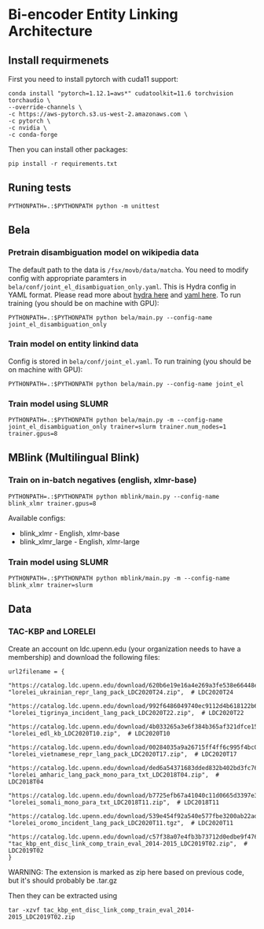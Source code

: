 # Bi-encoder Entity Linking Architecture

## Install requirmenets

First you need to install pytorch with cuda11 support:

```
conda install "pytorch=1.12.1=aws*" cudatoolkit=11.6 torchvision torchaudio \
--override-channels \
-c https://aws-pytorch.s3.us-west-2.amazonaws.com \
-c pytorch \
-c nvidia \
-c conda-forge
```

Then you can install other packages:
```
pip install -r requirements.txt
```

## Runing tests

```
PYTHONPATH=.:$PYTHONPATH python -m unittest
```

## Bela
### Pretrain disambiguation model on wikipedia data

The default path to the data is `/fsx/movb/data/matcha`. You need to modify config with appropriate paramters in `bela/conf/joint_el_disambiguation_only.yaml`. This is Hydra config in YAML format. Please read more about [hydra here](https://hydra.cc/) and [yaml here](https://docs.ansible.com/ansible/latest/reference_appendices/YAMLSyntax.html). To run training (you should be on machine with GPU):

```
PYTHONPATH=.:$PYTHONPATH python bela/main.py --config-name joint_el_disambiguation_only
```

### Train model on entity linkind data

Config is stored in `bela/conf/joint_el.yaml`. To run training (you should be on machine with GPU):

```
PYTHONPATH=.:$PYTHONPATH python bela/main.py --config-name joint_el
```

### Train model using SLUMR

```
PYTHONPATH=.:$PYTHONPATH python bela/main.py -m --config-name joint_el_disambiguation_only trainer=slurm trainer.num_nodes=1 trainer.gpus=8
```

## MBlink (Multilingual Blink)
### Train on in-batch negatives (english, xlmr-base)

```
PYTHONPATH=.:$PYTHONPATH python mblink/main.py --config-name blink_xlmr trainer.gpus=8
```

Available configs:
* blink_xlmr - English, xlmr-base
* blink_xlmr_large - English, xlmr-large

### Train model using SLUMR

```
PYTHONPATH=.:$PYTHONPATH python mblink/main.py -m --config-name blink_xlmr trainer=slurm
```

## Data
### TAC-KBP and LORELEI
Create an account on ldc.upenn.edu (your organization needs to have a membership) and download the following files:
```
url2filename = {
    "https://catalog.ldc.upenn.edu/download/620b6e19e16a4e269a3fe538e66448e5e4fe2ba0ab40e6f5f879cd2379c5": "lorelei_ukrainian_repr_lang_pack_LDC2020T24.zip",  # LDC2020T24
    "https://catalog.ldc.upenn.edu/download/992f6486049740ec9112d4b618122b6138efa2ca852d26dc1075890dfbf4": "lorelei_tigrinya_incident_lang_pack_LDC2020T22.zip",  # LDC2020T22
    "https://catalog.ldc.upenn.edu/download/4b033265a3e6f384b365af321dfce154447e7ec4ebe339e3995f4ad823ba": "lorelei_edl_kb_LDC2020T10.zip",  # LDC2020T10
    "https://catalog.ldc.upenn.edu/download/00284035a9a26715ff4ff6c995f4bc083ccec32f3dc5459e4c872d1bdfca": "lorelei_vietnamese_repr_lang_pack_LDC2020T17.zip",  # LDC2020T17
    "https://catalog.ldc.upenn.edu/download/ded6a54371683dded832b402bd3fc761a83ad4414ce7c9e3e831f622135b": "lorelei_amharic_lang_pack_mono_para_txt_LDC2018T04.zip",  # LDC2018T04
    "https://catalog.ldc.upenn.edu/download/b7725efb67a41040c11d0665d3397e3dae111f592ce2f2974c3bcb5dad74": "lorelei_somali_mono_para_txt_LDC2018T11.zip",  # LDC2018T11
    "https://catalog.ldc.upenn.edu/download/539e454f92a540e577fbe3200ab22ada71aa6000477d3ac47099763ebeb8": "lorelei_oromo_incident_lang_pack_LDC2020T11.tgz",  # LDC2020T11
    "https://catalog.ldc.upenn.edu/download/c57f38a07e4fb3b73712d0edbe9f4765776a177af2a75783266df069e604": "tac_kbp_ent_disc_link_comp_train_eval_2014-2015_LDC2019T02.zip",  # LDC2019T02
}
```
WARNING: The extension is marked as zip here based on previous code, but it's should probably be .tar.gz


Then they can be extracted using
```
tar -xzvf tac_kbp_ent_disc_link_comp_train_eval_2014-2015_LDC2019T02.zip
```
